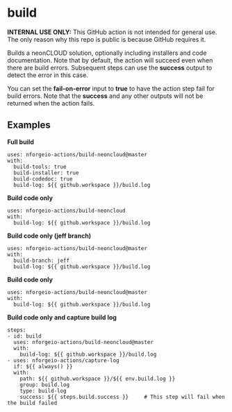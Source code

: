 # build

**INTERNAL USE ONLY:** This GitHub action is not intended for general use.  The only reason why this repo is public is because GitHub requires it.

Builds a neonCLOUD solution, optionally including installers and code documentation.  Note that by default, the
action will succeed even when there are build errors.  Subsequent steps can use the **success** output to detect
the error in this case.

You can set the **fail-on-error** input to **true** to have the action step fail for build errors.  Note that the 
**success** and any other outputs will not be returned when the action fails.

## Examples

**Full build**
```
uses: nforgeio-actions/build-neoncloud@master
with:
  build-tools: true
  build-installer: true
  build-codedoc: true
  build-log: ${{ github.workspace }}/build.log
```

**Build code only**
```
uses: nforgeio-actions/build-neoncloud
with:
  build-log: ${{ github.workspace }}/build.log
```

**Build code only (jeff branch)**
```
uses: nforgeio-actions/build-neoncloud@master
with:
  build-branch: jeff
  build-log: ${{ github.workspace }}/build.log
```

**Build code only**
```
uses: nforgeio-actions/build-neoncloud@master
with:
  build-log: ${{ github.workspace }}/build.log
```

**Build code only and capture build log**
```
steps:
- id: build
  uses: nforgeio-actions/build-neoncloud@master
  with:
    build-log: ${{ github.workspace }}/build.log
- uses: nforgeio-actions/capture-log
  if: ${{ always() }}
  with:
    path: ${{ github.workspace }}/${{ env.build.log }}
    group: build.log
    type: build-log
    success: ${{ steps.build.success }}     # This step will fail when the build failed
```
